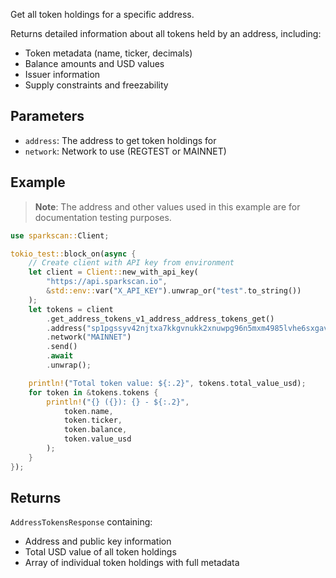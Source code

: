 Get all token holdings for a specific address.

Returns detailed information about all tokens held by an address, including:
- Token metadata (name, ticker, decimals)
- Balance amounts and USD values
- Issuer information
- Supply constraints and freezability

## Parameters

- `address`: The address to get token holdings for
- `network`: Network to use (REGTEST or MAINNET)

## Example

> **Note**: The address and other values used in this example are for documentation testing purposes.

```rust
use sparkscan::Client;

tokio_test::block_on(async {
    // Create client with API key from environment
    let client = Client::new_with_api_key(
        "https://api.sparkscan.io",
        &std::env::var("X_API_KEY").unwrap_or("test".to_string())
    );
    let tokens = client
        .get_address_tokens_v1_address_address_tokens_get()
        .address("sp1pgssyv42njtxa7kkgvnukk2xnuwpg96n5mxm4985lvhe6sxgavl902js39la8k")
        .network("MAINNET")
        .send()
        .await
        .unwrap();

    println!("Total token value: ${:.2}", tokens.total_value_usd);
    for token in &tokens.tokens {
        println!("{} ({}): {} - ${:.2}", 
            token.name,
            token.ticker,
            token.balance,
            token.value_usd
        );
    }
});
```

## Returns

`AddressTokensResponse` containing:
- Address and public key information
- Total USD value of all token holdings
- Array of individual token holdings with full metadata
